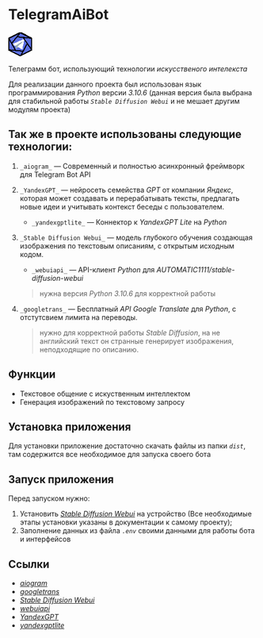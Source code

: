# TelegramAiBot 
![Иконка приложения](/logo.png "Иконка приложения")

Телеграмм бот, использующий технологии _искусственого интелекста_

Для реализации данного проекта был использован язык программирования _Python_ версии _3.10.6_ (данная версия была выбрана для стабильной работы _`Stable Diffusion Webui`_ и не мешает другим модулям проекта)

## Так же в проекте использованы следующие технологии:

1. `_aiogram_` — Современный и полностью асинхронный фреймворк для Telegram Bot API
2. `_YandexGPT_` — нейросеть семейства _GPT_ от компании _Яндекс_, которая может создавать и перерабатывать тексты, предлагать новые идеи и учитывать контекст беседы с пользователем. 
    - `_yandexgptlite_` — Коннектор к _YandexGPT Lite_ на _Python_
3. `_Stable Diffusion Webui_` — модель глубокого обучения создающая изображения по текстовым описаниям, с открытым исходным кодом.
    - `_webuiapi_` — API-клиент _Python_ для _AUTOMATIC1111/stable-diffusion-webui_
    
    > нужна версия _Python 3.10.6_ для корректной работы
4. `_googletrans_` — Бесплатный _API Google Translate_ для _Python_, с отстутсвием лимита на переводы.

     > нужно для корректной работы _Stable Diffusion_, на не английский текст он странные генерирует изображения, неподходящие по описанию. 

## Функции
* Текстовое общение с искуственным интеллектом
* Генерация изображений по текстовому запросу

## Установка приложения
Для установки приложение достаточно скачать файлы из папки _`dist`_, там содержится все необходимое для запуска своего бота

## Запуск приложения
Перед запуском нужно:
1. Установить [_Stable Diffusion Webui_](https://github.com/AUTOMATIC1111/stable-diffusion-webui) на устройство (Все необходимые этапы установки указаны в документации к  самому проекту);
2. Заполнение данных из файла _`.env`_ своими данными для работы бота и интерфейсов

## Ссылки
* [_aiogram_](https://pypi.org/project/aiogram/)
* [_googletrans_](https://pypi.org/project/googletrans/)
* [_Stable Diffusion Webui_](https://github.com/AUTOMATIC1111/stable-diffusion-webui)
* [_webuiapi_](https://pypi.org/project/webuiapi/0.3.3/) 
* [_YandexGPT_](https://yandex.cloud/ru/services/yandexgpt)
* [_yandexgptlite_](https://pypi.org/project/yandexgptlite/)